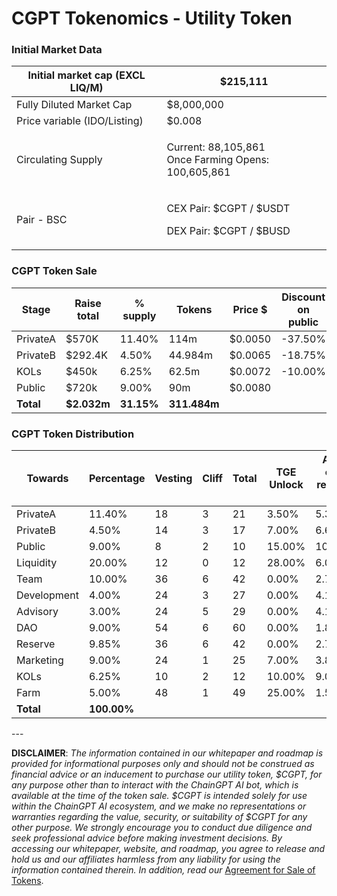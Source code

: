 # CGPT Tokenomics - Utility Token

### **Initial Market Data**

| Initial market cap (EXCL LIQ/M) | $215,111                                                      |
| ------------------------------- | ------------------------------------------------------------- |
| Fully Diluted Market Cap        | $8,000,000                                                    |
| Price variable (IDO/Listing)    | $0.008                                                        |
| Circulating Supply              | <p>Current: 88,105,861<br>Once Farming Opens: 100,605,861</p> |
| Pair - BSC                      | <p>CEX Pair: $CGPT / $USDT</p><p>DEX Pair: $CGPT / $BUSD</p>  |

### **CGPT Token Sale**

| Stage     | Raise total | % supply   | Tokens       | Price $ | Discount on public | TGE Unlock | TGE Tokens  |
| --------- | ----------- | ---------- | ------------ | ------- | ------------------ | ---------- | ----------- |
| PrivateA  | $570K       | 11.40%     | 114m         | $0.0050 | -37.50%            | 3.50%      | 3.99m       |
| PrivateB  | $292.4K     | 4.50%      | 44.984m      | $0.0065 | -18.75%            | 7.00%      | 3.148m      |
| KOLs      | $450k       | 6.25%      | 62.5m        | $0.0072 | -10.00%            | 10.00%     | 6.25m       |
| Public    | $720k       | 9.00%      | 90m          | $0.0080 |                    | 15.00%     | 13.5m       |
| **Total** | **$2.032m** | **31.15%** | **311.484m** |         |                    |            | **26.888m** |

### CGPT Token Distribution

| Towards     | Percentage  | Vesting | Cliff | Total | TGE Unlock | After cliff release PM | Cliff / Total | % of all PM | AVG released PM    | TGE-Tokens Release  | Initial market cap |
| ----------- | ----------- | ------- | ----- | ----- | ---------- | ---------------------- | ------------- | ----------- | ------------------ | ------------------- | ------------------ |
| PrivateA    | 11.40%      | 18      | 3     | 21    | 3.50%      | 5.36%                  | 0.40%         | 0.61%       | 6,111,666.67       | 3.99m               | $31.9k             |
| PrivateB    | 4.50%       | 14      | 3     | 17    | 7.00%      | 6.64%                  | 0.31%         | 0.30%       | 2,988,263.74       | 3.148m              | $25.191k           |
| Public      | 9.00%       | 8       | 2     | 10    | 15.00%     | 10.63%                 | 1.35%         | 0.96%       | 9,562,500.00       | 13.5m               | $108k              |
| Liquidity   | 20.00%      | 12      | 0     | 12    | 28.00%     | 6.0%                   | 5.6%          | 1.20%       | 12,000,000.00      | 56m                 | $448k              |
| Team        | 10.00%      | 36      | 6     | 42    | 0.00%      | 2.78%                  | 0.00%         | 0.28%       | 2,777,777.78       | 0.00                | $0.00              |
| Development | 4.00%       | 24      | 3     | 27    | 0.00%      | 4.17%                  | 0.00%         | 0.17%       | 1,666,666.67       | 0.00                | $0.00              |
| Advisory    | 3.00%       | 24      | 5     | 29    | 0.00%      | 4.17%                  | 0.00%         | 0.13%       | 1,250,000.00       | 0.00                | $0.00              |
| DAO         | 9.00%       | 54      | 6     | 60    | 0.00%      | 1.85%                  | 0.00%         | 0.17%       | 1,666,666.67       | 0.00                | $0.00              |
| Reserve     | 9.85%       | 36      | 6     | 42    | 0.00%      | 2.78%                  | 0.00%         | 0.27%       | 2,736,000.00       | 0.00                | $0.00              |
| Marketing   | 9.00%       | 24      | 1     | 25    | 7.00%      | 3.88%                  | 0.63%         | 0.35%       | 3,487,500.00       | 6.3m                | $50.4              |
| KOLs        | 6.25%       | 10      | 2     | 12    | 10.00%     | 9.00%                  | 0.63%         | 0.56%       | 5,625,000.00       | 6.25m               | $50k               |
| Farm        | 5.00%       | 48      | 1     | 49    | 25.00%     | 1.58%                  | 0.00%         | 0.08%       | 781,250            | 12.5M               | $100K              |
| **Total**   | **100.00%** |         |       |       |            |                        |               | **5.05%**   | **50,375,624.85m** | **101,688,923.08m** | **$813.5K**        |

\---

**DISCLAIMER**: _The information contained in our whitepaper and roadmap is provided for informational purposes only and should not be construed as financial advice or an inducement to purchase our utility token, $CGPT, for any purpose other than to interact with the ChainGPT AI bot, which is available at the time of the token sale. $CGPT is intended solely for use within the ChainGPT AI ecosystem, and we make no representations or warranties regarding the value, security, or suitability of $CGPT for any other purpose. We strongly encourage you to conduct due diligence and seek professional advice before making investment decisions. By accessing our whitepaper, website, and roadmap, you agree to release and hold us and our affiliates harmless from any liability for using the information contained therein.  In addition, read our_ [Agreement for Sale of Tokens](https://www.chaingpt.org/licences).
